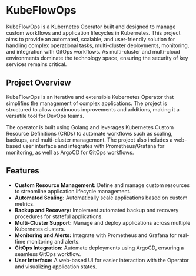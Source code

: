 # KubeFlowOps

KubeFlowOps is a Kubernetes Operator built and designed to manage custom workflows and application lifecycles in Kubernetes. This project aims to provide an automated, scalable, and user-friendly solution for handling complex operational tasks, multi-cluster deployments, monitoring, and integration with GitOps workflows.
As multi-cluster and multi-cloud environments dominate the technology space, ensuring the security of key services remains critical.

## Project Overview
KubeFlowOps is an iterative and extensible Kubernetes Operator that simplifies the management of complex applications. The project is structured to allow continuous improvements and additions, making it a versatile tool for DevOps teams.

The operator is built using Golang and leverages Kubernetes Custom Resource Definitions (CRDs) to automate workflows such as scaling, backups, and multi-cluster management. The project also includes a web-based user interface and integrates with Prometheus/Grafana for monitoring, as well as ArgoCD for GitOps workflows.

## Features
- **Custom Resource Management:** Define and manage custom resources to streamline application lifecycle management.
- **Automated Scaling:** Automatically scale applications based on custom metrics.
- **Backup and Recovery:** Implement automated backup and recovery procedures for stateful applications.
- **Multi-Cluster Support:** Manage and deploy applications across multiple Kubernetes clusters.
- **Monitoring and Alerts:** Integrate with Prometheus and Grafana for real-time monitoring and alerts.
- **GitOps Integration:** Automate deployments using ArgoCD, ensuring a seamless GitOps workflow.
- **User Interface:** A web-based UI for easier interaction with the Operator and visualizing application states.
